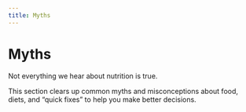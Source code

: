 ```yaml
---
title: Myths
---
```

# Myths

Not everything we hear about nutrition is true.

This section clears up common myths and misconceptions about food, diets, and “quick fixes” to help you make better decisions.